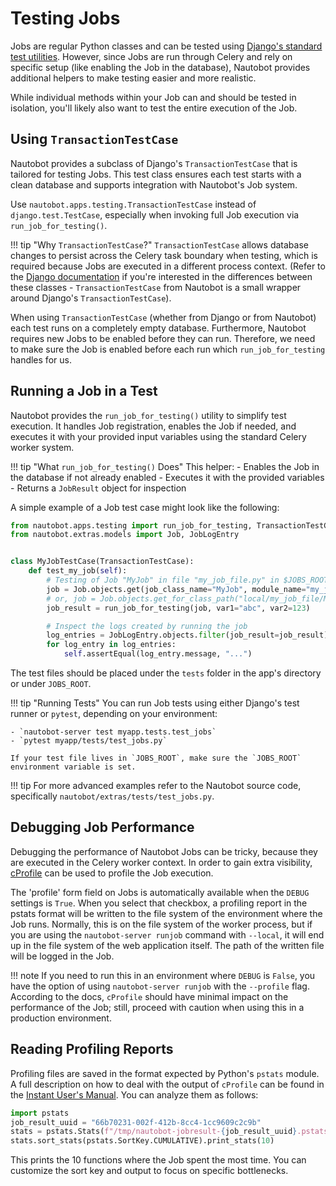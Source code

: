 # Testing Jobs

Jobs are regular Python classes and can be tested using [Django's standard test utilities](https://docs.djangoproject.com/en/stable/topics/testing/). However, since Jobs are run through Celery and rely on specific setup (like enabling the Job in the database), Nautobot provides additional helpers to make testing easier and more realistic.

While individual methods within your Job can and should be tested in isolation, you'll likely also want to test the entire execution of the Job.

## Using `TransactionTestCase`

Nautobot provides a subclass of Django's `TransactionTestCase` that is tailored for testing Jobs. This test class ensures each test starts with a clean database and supports integration with Nautobot's Job system.

Use `nautobot.apps.testing.TransactionTestCase` instead of `django.test.TestCase`, especially when invoking full Job execution via `run_job_for_testing()`.

!!! tip "Why `TransactionTestCase`?"
    `TransactionTestCase` allows database changes to persist across the Celery task boundary when testing, which is required because Jobs are executed in a different process context.
    (Refer to the [Django documentation](https://docs.djangoproject.com/en/stable/topics/testing/tools/#provided-test-case-classes) if you're interested in the differences between these classes - `TransactionTestCase` from Nautobot is a small wrapper around Django's `TransactionTestCase`).

When using `TransactionTestCase` (whether from Django or from Nautobot) each test runs on a completely empty database. Furthermore, Nautobot requires new Jobs to be enabled before they can run. Therefore, we need to make sure the Job is enabled before each run which `run_job_for_testing` handles for us.

## Running a Job in a Test

Nautobot provides the `run_job_for_testing()` utility to simplify test execution. It handles Job registration, enables the Job if needed, and executes it with your provided input variables using the standard Celery worker system.

!!! tip "What `run_job_for_testing()` Does"
    This helper:
    - Enables the Job in the database if not already enabled
    - Executes it with the provided variables
    - Returns a `JobResult` object for inspection

A simple example of a Job test case might look like the following:

```python
from nautobot.apps.testing import run_job_for_testing, TransactionTestCase
from nautobot.extras.models import Job, JobLogEntry


class MyJobTestCase(TransactionTestCase):
    def test_my_job(self):
        # Testing of Job "MyJob" in file "my_job_file.py" in $JOBS_ROOT
        job = Job.objects.get(job_class_name="MyJob", module_name="my_job_file")
        # or, job = Job.objects.get_for_class_path("local/my_job_file/MyJob")
        job_result = run_job_for_testing(job, var1="abc", var2=123)

        # Inspect the logs created by running the job
        log_entries = JobLogEntry.objects.filter(job_result=job_result)
        for log_entry in log_entries:
            self.assertEqual(log_entry.message, "...")
```

The test files should be placed under the `tests` folder in the app's directory or under `JOBS_ROOT`.

!!! tip "Running Tests"
    You can run Job tests using either Django's test runner or `pytest`, depending on your environment:

    - `nautobot-server test myapp.tests.test_jobs`
    - `pytest myapp/tests/test_jobs.py`

    If your test file lives in `JOBS_ROOT`, make sure the `JOBS_ROOT` environment variable is set.

!!! tip
    For more advanced examples refer to the Nautobot source code, specifically `nautobot/extras/tests/test_jobs.py`.

## Debugging Job Performance

Debugging the performance of Nautobot Jobs can be tricky, because they are executed in the Celery worker context. In order to gain extra visibility, [cProfile](https://docs.python.org/3/library/profile.html) can be used to profile the Job execution.

The 'profile' form field on Jobs is automatically available when the `DEBUG` settings is `True`. When you select that checkbox, a profiling report in the pstats format will be written to the file system of the environment where the Job runs. Normally, this is on the file system of the worker process, but if you are using the `nautobot-server runjob` command with `--local`, it will end up in the file system of the web application itself. The path of the written file will be logged in the Job.

!!! note
    If you need to run this in an environment where `DEBUG` is `False`, you have the option of using `nautobot-server runjob` with the `--profile` flag. According to the docs, `cProfile` should have minimal impact on the performance of the Job; still, proceed with caution when using this in a production environment.

## Reading Profiling Reports

Profiling files are saved in the format expected by Python's `pstats` module. A full description on how to deal with the output of `cProfile` can be found in the [Instant User's Manual](https://docs.python.org/3/library/profile.html#instant-user-s-manual). You can analyze them as follows:

```python
import pstats
job_result_uuid = "66b70231-002f-412b-8cc4-1cc9609c2c9b"
stats = pstats.Stats(f"/tmp/nautobot-jobresult-{job_result_uuid}.pstats")
stats.sort_stats(pstats.SortKey.CUMULATIVE).print_stats(10)
```

This prints the 10 functions where the Job spent the most time. You can customize the sort key and output to focus on specific bottlenecks.
